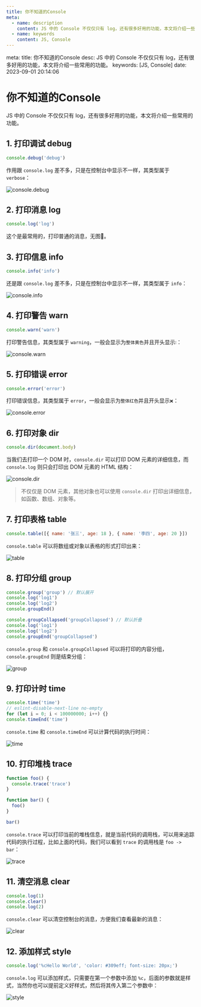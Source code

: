 ```yaml
---
title: 你不知道的Console
meta:
  - name: description
    content: JS 中的 Console 不仅仅只有 log，还有很多好用的功能，本文将介绍一些常用的功能。
  - name: keywords
    content: JS, Console
---
```


<route lang="yaml">
meta:
  title: 你不知道的Console
  desc: JS 中的 Console 不仅仅只有 log，还有很多好用的功能，本文将介绍一些常用的功能。
  keywords: [JS, Console]
  date: 2023-09-01 20:14:06
</route>

# 你不知道的Console

JS 中的 Console 不仅仅只有 log，还有很多好用的功能，本文将介绍一些常用的功能。

## 1. 打印调试 debug

```js
console.debug('debug')
```

作用跟 `console.log` 差不多，只是在控制台中显示不一样，其类型属于 `verbose`：

![console.debug](./images/image.png)

## 2. 打印消息 log

```js
console.log('log')
```

这个是最常用的，打印普通的消息，无图😬。

## 3. 打印信息 info

```js
console.info('info')
```

还是跟 `console.log` 差不多，只是在控制台中显示不一样，其类型属于 `info`：

![console.info](./images/info.png)

## 4. 打印警告 warn

```js
console.warn('warn')
```

打印警告信息，其类型属于 `warning`，一般会显示为`整体黄色`并且开头显示`❕`：

![console.warn](./images/warn.png)

## 5. 打印错误 error

```js
console.error('error')
```

打印错误信息，其类型属于 `error`，一般会显示为`整体红色`并且开头显示`❌`：

![console.error](./images/error.png)

## 6. 打印对象 dir

```js
console.dir(document.body)
```

当我们去打印一个 DOM 时，`console.dir` 可以打印 DOM 元素的详细信息，而 `console.log` 则只会打印出 DOM 元素的 HTML 结构：

![console.dir](./images/dir.png)

> 不仅仅是 DOM 元素，其他对象也可以使用 `console.dir` 打印出详细信息，如函数、数组、对象等。

## 7. 打印表格 table

```js
console.table([{ name: '张三', age: 18 }, { name: '李四', age: 20 }])
```

`console.table` 可以将数组或对象以表格的形式打印出来：

![table](./images/table.png)

## 8. 打印分组 group

```js
console.group('group') // 默认展开
console.log('log1')
console.log('log2')
console.groupEnd()

console.groupCollapsed('groupCollapsed') // 默认折叠
console.log('log1')
console.log('log2')
console.groupEnd('groupCollapsed')
```

`console.group` 和 `console.groupCollapsed` 可以将打印的内容分组，`console.groupEnd` 则是结束分组：

![group](./images/group.png)

## 9. 打印计时 time

```js
console.time('time')
// eslint-disable-next-line no-empty
for (let i = 0; i < 100000000; i++) {}
console.timeEnd('time')
```

`console.time` 和 `console.timeEnd` 可以计算代码的执行时间：

![time](./images/time.png)

## 10. 打印堆栈 trace

```js
function foo() {
  console.trace('trace')
}

function bar() {
  foo()
}

bar()
```

<script setup>

</script>

`console.trace` 可以打印当前的堆栈信息，就是当前代码的调用栈，可以用来追踪代码的执行过程，比如上面的代码，我们可以看到 `trace` 的调用栈是 `foo -> bar`：

![trace](./images/trace.png)

## 11. 清空消息 clear

```js
console.log(1)
console.clear()
console.log(2)
```

`console.clear` 可以清空控制台的消息，方便我们查看最新的消息：

![clear](./images/clear.png)

## 12. 添加样式 style

```js
console.log('%cHello World', 'color: #309eff; font-size: 20px;')
```

`console.log` 可以添加样式，只需要在第一个参数中添加 `%c`，后面的参数就是样式，当然你也可以提前定义好样式，然后将其传入第二个参数中：

![style](./images/style.png)
